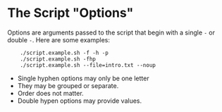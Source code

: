 <!--
id: options
tags: usage
-->

# The Script "Options"

Options are arguments passed to the script that begin with a single `-` or double `-`.  Here are some examples:

        ./script.example.sh -f -h -p
        ./script.example.sh -fhp
        ./script.example.sh --file=intro.txt --noup

* Single hyphen options may only be one letter
* They may be grouped or separate.
* Order does not matter.
* Double hypen options may provide values.
